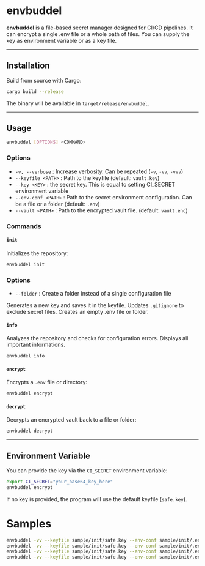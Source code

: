 # envbuddel

**envbuddel** is a file-based secret manager designed for CI/CD pipelines.
It can encrypt a single .env file or a whole path of files.
You can supply the key as environment variable or as a key file.

---

## Installation

Build from source with Cargo:

```bash
cargo build --release
```

The binary will be available in `target/release/envbuddel`.

---

## Usage

```bash
envbuddel [OPTIONS] <COMMAND>
```

### Options

* `-v, --verbose` : Increase verbosity. Can be repeated (`-v`, `-vv`, `-vvv`)
* `--keyfile <PATH>` : Path to the keyfile (default: `vault.key`)
* `--key <KEY>` : the secret key. This is equal to setting CI_SECRET environment variable
* `--env-conf <PATH>` : Path to the secret environment configuration. Can be a file or a folder (default: `.env`)
* `--vault <PATH>` : Path to the encrypted vault file. (default: `vault.enc`)

### Commands

#### `init`

Initializes the repository:

```bash
envbuddel init
```

### Options

* `--folder` : Create a folder instead of a single configuration file

Generates a new key and saves it in the keyfile.
Updates `.gitignore` to exclude secret files.
Creates an empty .env file or folder.

#### `info`

Analyzes the repository and checks for configuration errors.
Displays all important informations.

```bash
envbuddel info
```

#### `encrypt`

Encrypts a `.env` file or directory:

```bash
envbuddel encrypt 
```

#### `decrypt`

Decrypts an encrypted vault back to a file or folder:

```bash
envbuddel decrypt
```

---

## Environment Variable

You can provide the key via the `CI_SECRET` environment variable:

```bash
export CI_SECRET="your_base64_key_here"
envbuddel encrypt 
```

If no key is provided, the program will use the default keyfile (`safe.key`).


# Samples

```bash
envbuddel -vv --keyfile sample/init/safe.key --env-conf sample/init/.env/ --vault sample/init/vault.enc init --folder
envbuddel -vv --keyfile sample/init/safe.key --env-conf sample/init/.env/ --vault sample/init/vault.enc info
envbuddel -vv --keyfile sample/init/safe.key --env-conf sample/init/.env/ --vault sample/init/vault.enc encrypt
envbuddel -vv --keyfile sample/init/safe.key --env-conf sample/init/.env/ --vault sample/init/vault.enc decrypt
```

